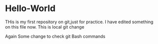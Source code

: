 # Hello-World
THis is my first repository on git,just for practice.
I have edited something on this file now.
This is local git change

Again Some change to check git Bash commands